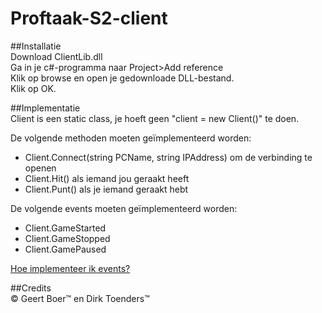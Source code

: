 # Proftaak-S2-client

##Installatie  
Download ClientLib.dll  
Ga in je c#-programma naar 	Project>Add reference  
Klik op browse en open je gedownloade DLL-bestand.  
Klik op OK.  


##Implementatie  
Client is een static class, je hoeft geen "client = new Client()" te doen.  

De volgende methoden moeten geïmplementeerd worden:  
* Client.Connect(string PCName, string IPAddress) om de verbinding te openen  
* Client.Hit() als iemand jou geraakt heeft  
* Client.Punt() als je iemand geraakt hebt  

De volgende events moeten geïmplementeerd worden:  
* Client.GameStarted  
* Client.GameStopped  
* Client.GamePaused  

[Hoe implementeer ik events?](http://lmgtfy.com/?q=c%23+events)

##Credits  
© Geert Boer™ en Dirk Toenders™

